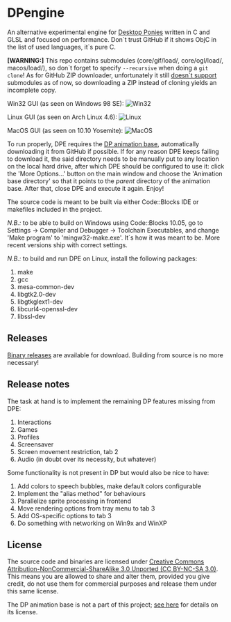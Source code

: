 # DPengine

An alternative experimental engine for
[Desktop Ponies](https://github.com/RoosterDragon/Desktop-Ponies)
written in C and GLSL and focused on performance. Don\`t trust GitHub if it
shows ObjC in the list of used languages, it\`s pure C.

**[WARNING:]** This repo contains submodules (core/gif/load/, core/ogl/load/,
macos/load/), so don\`t forget to specify `--recursive` when doing a
`git clone`! As for GitHub ZIP downloader, unfortunately it still
[doesn\`t support](https://stackoverflow.com/q/12936014) submodules as of now,
so downloading a ZIP instead of cloning yields an incomplete copy.

Win32 GUI (as seen on Windows 98 SE):
![Win32](https://www.ponychan.net/fan/src/1466830858097.png)

Linux GUI (as seen on Arch Linux 4.6):
![Linux](https://www.ponychan.net/fan/src/1466929218785.png)

MacOS GUI (as seen on 10.10 Yosemite):
![MacOS](https://www.ponychan.net/fan/src/1470521199962.png)

To run properly, DPE requires the
[DP animation base](https://github.com/RoosterDragon/Desktop-Ponies/tree/master/Content),
automatically downloading it from GitHub if possible. If for any reason DPE
keeps failing to download it, the said directory needs to be manually put to
any location on the local hard drive, after which DPE should be configured to
use it: click the 'More Options...' button on the main window and choose the
'Animation base directory' so that it points to the *parent* directory of the
animation base. After that, close DPE and execute it again. Enjoy!

The source code is meant to be built via either Code::Blocks IDE or makefiles
included in the project.

*N.B.:* to be able to build on Windows using Code::Blocks 10.05, go to
Settings → Compiler and Debugger → Toolchain Executables, and change
'Make program' to 'mingw32-make.exe'. It`s how it was meant to be.
More recent versions ship with correct settings.

*N.B.:* to build and run DPE on Linux, install the following packages:

1. make
1. gcc
1. mesa-common-dev
1. libgtk2.0-dev
1. libgtkglext1-dev
1. libcurl4-openssl-dev
1. libssl-dev

## Releases

[Binary releases](https://github.com/hidefromkgb/DPengine/releases)
are available for download. Building from source is no more necessary!

## Release notes

The task at hand is to implement the remaining DP features missing from DPE:

1. Interactions
1. Games
1. Profiles
1. Screensaver
1. Screen movement restriction, tab 2
1. Audio (in doubt over its necessity, but whatever)

Some functionality is not present in DP but would also be nice to have:

1. Add colors to speech bubbles, make default colors configurable
1. Implement the "alias method" for behaviours
1. Parallelize sprite processing in frontend
1. Move rendering options from tray menu to tab 3
1. Add OS-specific options to tab 3
1. Do something with networking on Win9x and WinXP

## License

The source code and binaries are licensed under
[Creative Commons Attribution-NonCommercial-ShareAlike 3.0 Unported (CC BY-NC-SA 3.0)](http://creativecommons.org/licenses/by-nc-sa/3.0/).
This means you are allowed to share and alter them, provided you give credit,
do not use them for commercial purposes and release them under this same
license.

The DP animation base is not a part of this project;
[see here](https://github.com/RoosterDragon/Desktop-Ponies#license)
for details on its license.
